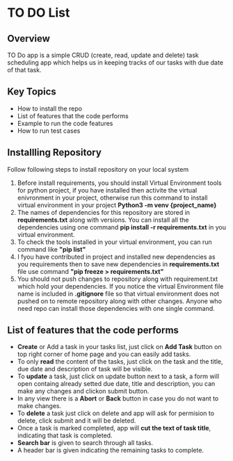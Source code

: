 # TO DO List

## Overview

TO Do app is a simple CRUD (create, read, update and delete) task scheduling app which helps us in keeping tracks of our tasks with due date of that task.
## Key Topics

* How to install the repo
* List of features that the code performs
* Example to run the code features
* How to run test cases

## Installling Repository

Follow following steps to install repository on your local system
1. Before install requirements, you should install Virtual Environment tools for python project, if you have installed then activite the virtual enivronment in your project, otherwise run this command to install virtual environment in your project **Python3 -m venv {project_name}**
2. The names of dependencies for this repository are stored in **requirements.txt** along with versions. You can install all the dependencies using one command **pip install -r requirements.txt** in you virtual environment.
3. To check the tools installed in your virtual environment, you can run command like **"pip list"**
4. I fyou have contributed in project and installed new dependencies as you requirements then to save new dependencies in **requirements.txt** file use command **"pip freeze > requirements.txt"** 
5. You should not push changes to repository along with requirement.txt which hold your dependencies. If you notice the virtual Environment file name is included in **.gitignore** file so that virtual environment does not pushed on to remote repository along with other changes. Anyone who need repo can install those dependencies with one single command.

## List of features that the code performs

- **Create** or Add a task in your tasks list, just click on **Add Task** button on top right corner of home page and you can easily add tasks.
- To only **read** the content of the tasks, just click on the task and the title, due date and description of task will be visible.
- To **update** a task, just click on update button next to a task, a form will open containg already setted due date, title and description, you can make any changes and clickon submit button.
- In any view there is a **Abort** or **Back** button in case you do not want to make changes.
- To **delete** a task just click on delete and app will ask for permision to delete, click submit and it will be deleted.
- Once a task is marked completed, app will **cut the text of task title**, indicating that task is completed.
- **Search bar** is given to search through all tasks.
- A header bar is given indicating the remaining tasks to complete.